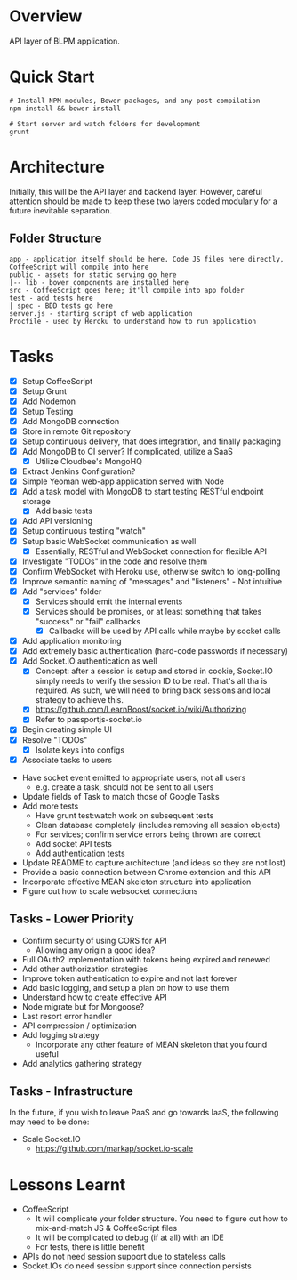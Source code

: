 # Overview
API layer of BLPM application.

# Quick Start

    # Install NPM modules, Bower packages, and any post-compilation
    npm install && bower install

    # Start server and watch folders for development
    grunt

# Architecture
Initially, this will be the API layer and backend layer. However, careful attention
should be made to keep these two layers coded modularly for a future inevitable separation.

## Folder Structure

    app - application itself should be here. Code JS files here directly, CoffeeScript will compile into here
    public - assets for static serving go here
    |-- lib - bower components are installed here
    src - CoffeeScript goes here; it'll compile into app folder
    test - add tests here
    | spec - BDD tests go here
    server.js - starting script of web application
    Procfile - used by Heroku to understand how to run application

# Tasks
* [X] Setup CoffeeScript
* [X] Setup Grunt
* [X] Add Nodemon
* [X] Setup Testing
* [X] Add MongoDB connection
* [X] Store in remote Git repository
* [X] Setup continuous delivery, that does integration, and finally packaging
* [X] Add MongoDB to CI server? If complicated, utilize a SaaS
    * [X] Utilize Cloudbee's MongoHQ
* [X] Extract Jenkins Configuration?
* [X] Simple Yeoman web-app application served with Node
* [X] Add a task model with MongoDB to start testing RESTful endpoint storage
    * [X] Add basic tests
* [X] Add API versioning
* [X] Setup continuous testing "watch"
* [X] Setup basic WebSocket communication as well
    * [X] Essentially, RESTful and WebSocket connection for flexible API
* [X] Investigate "TODOs" in the code and resolve them
* [X] Confirm WebSocket with Heroku use, otherwise switch to long-polling
* [X] Improve semantic naming of "messages" and "listeners" - Not intuitive
* [X] Add "services" folder
    * [X] Services should emit the internal events
    * [X] Services should be promises, or at least something that takes "success" or "fail" callbacks
        * [X] Callbacks will be used by API calls while maybe by socket calls
* [X] Add application monitoring
* [X] Add extremely basic authentication (hard-code passwords if necessary)
* [X] Add Socket.IO authentication as well
    * [X] Concept: after a session is setup and stored in cookie, Socket.IO simply needs
    to verify the session ID to be real. That's all tha is required. As such, we will
    need to bring back sessions and local strategy to achieve this.
    * [X] https://github.com/LearnBoost/socket.io/wiki/Authorizing
    * [X] Refer to passportjs-socket.io
* [X] Begin creating simple UI
* [X] Resolve "TODOs"
    * [X] Isolate keys into configs
* [X] Associate tasks to users
* Have socket event emitted to appropriate users, not all users
    * e.g. create a task, should not be sent to all users
* Update fields of Task to match those of Google Tasks
* Add more tests
    * Have grunt test:watch work on subsequent tests
    * Clean database completely (includes removing all session objects)
    * For services; confirm service errors being thrown are correct
    * Add socket API tests
    * Add authentication tests
* Update README to capture architecture (and ideas so they are not lost)
* Provide a basic connection between Chrome extension and this API
* Incorporate effective MEAN skeleton structure into application
* Figure out how to scale websocket connections


## Tasks - Lower Priority
* Confirm security of using CORS for API
    * Allowing any origin a good idea?
* Full OAuth2 implementation with tokens being expired and renewed
* Add other authorization strategies
* Improve token authentication to expire and not last forever
* Add basic logging, and setup a plan on how to use them
* Understand how to create effective API
* Node migrate but for Mongoose?
* Last resort error handler
* API compression / optimization
* Add logging strategy
    * Incorporate any other feature of MEAN skeleton that you found useful
* Add analytics gathering strategy

## Tasks - Infrastructure
In the future, if you wish to leave PaaS and go towards IaaS, the following may need to be done:

* Scale Socket.IO
    * https://github.com/markap/socket.io-scale

# Lessons Learnt
* CoffeeScript
    * It will complicate your folder structure. You need to figure out how to mix-and-match JS & CoffeeScript files
    * It will be complicated to debug (if at all) with an IDE
    * For tests, there is little benefit
* APIs do not need session support due to stateless calls
* Socket.IOs do need session support since connection persists